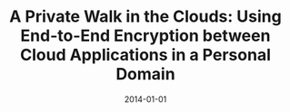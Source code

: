 ---
title: "A Private Walk in the Clouds: Using End-to-End Encryption between Cloud Applications in a Personal Domain"
collection: publications
permalink: /publication/2014-01-01-A-Private-Walk-in-the-Clouds-Using-End-to-End-Encryption-between-Cloud-Applications-in-a-Personal-Domain
date: 2014-01-01
venue: 'In the proceedings of Trust, Privacy, and Security in Digital Business - 11th International Conference, TrustBus 2014, Munich, Germany, September 2-3, 2014. Proceedings'
paperurl: 'https://doi.org/10.1007/978-3-319-09770-1\_7'
citation: ' Youngbae Song,  Hyoungshick Kim,  David Mohaisen, &quot;A Private Walk in the Clouds: Using End-to-End Encryption between Cloud Applications in a Personal Domain.&quot; In the proceedings of Trust, Privacy, and Security in Digital Business - 11th International Conference, TrustBus 2014, Munich, Germany, September 2-3, 2014.'
---